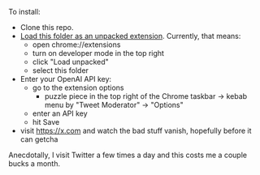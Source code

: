 To install:
- Clone this repo.
- [Load this folder as an unpacked extension](https://support.google.com/chrome/a/answer/2714278?hl=en#:~:text=Test%20the%20app%20or%20extension). Currently, that means:
  - open chrome://extensions
  - turn on developer mode in the top right
  - click "Load unpacked"
  - select this folder
- Enter your OpenAI API key:
  - go to the extension options
    - puzzle piece in the top right of the Chrome taskbar -> kebab menu by "Tweet Moderator" -> "Options"
  - enter an API key
  - hit Save
- visit https://x.com and watch the bad stuff vanish, hopefully before it can getcha

Anecdotally, I visit Twitter a few times a day and this costs me a couple bucks a month.
